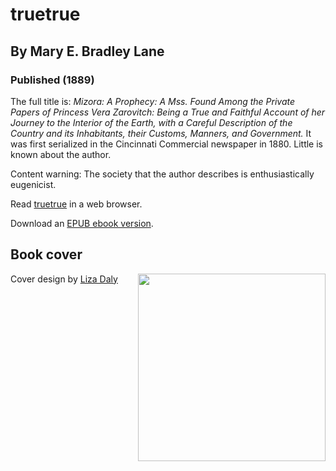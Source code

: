 # truetrue
## By Mary E. Bradley Lane
### Published (1889)

  The full title is: *Mizora: A Prophecy: A Mss. Found Among the Private
  Papers of Princess Vera Zarovitch: Being a True and Faithful Account
  of her Journey to the Interior of the Earth, with a Careful
  Description of the Country and its Inhabitants, their Customs,
  Manners, and Government.* It was first serialized in the Cincinnati
  Commercial newspaper in 1880. Little is known about the author.

  Content warning: The society that the author describes is
  enthusiastically eugenicist.


Read [truetrue](https://lizadaly.github.io/utopia-novels/books/mizora-a-prophecy/mizora-a-prophecy.html) in a web browser.

Download an [EPUB ebook version](https://lizadaly.github.io/utopia-novels/books/mizora-a-prophecy/mizora-a-prophecy.epub).

## Book cover
<img src="https://lizadaly.github.io/utopia-novels/books/mizora-a-prophecy/cover.png" height="300" align="right">

Cover design by [Liza Daly](https://lizadaly.com)
